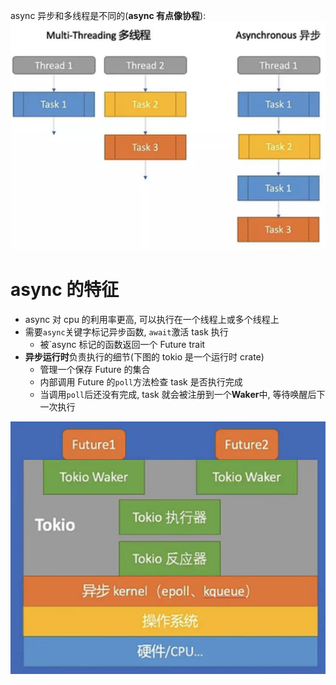 async 异步和多线程是不同的(**async 有点像协程**):
![](15async.assets/2022-11-22-23-27-27.png)

# async 的特征

- async 对 cpu 的利用率更高, 可以执行在一个线程上或多个线程上
- 需要`async`关键字标记异步函数, `await`激活 task 执行
  - 被`async 标记的函数返回一个 Future trait
- **异步运行时**负责执行的细节(下图的 tokio 是一个运行时 crate)
  - 管理一个保存 Future 的集合
  - 内部调用 Future 的`poll`方法检查 task 是否执行完成
  - 当调用`poll`后还没有完成, task 就会被注册到一个**Waker**中, 等待唤醒后下一次执行

![一个异步运行时的结构](15async.assets/2022-11-22-23-52-11.png)
